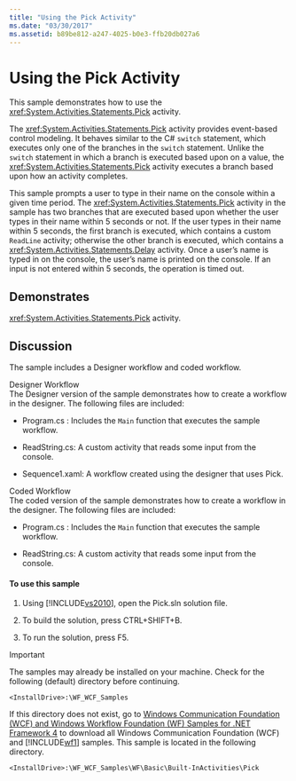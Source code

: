 ```yaml
---
title: "Using the Pick Activity"
ms.date: "03/30/2017"
ms.assetid: b89be812-a247-4025-b0e3-ffb20db027a6
---
```

# Using the Pick Activity
This sample demonstrates how to use the <xref:System.Activities.Statements.Pick> activity.  
  
 The <xref:System.Activities.Statements.Pick> activity provides event-based control modeling. It behaves similar to the C# `switch` statement, which executes only one of the branches in the `switch` statement. Unlike the `switch` statement in which a branch is executed based upon on a value, the <xref:System.Activities.Statements.Pick> activity executes a branch based upon how an activity completes.  
  
 This sample prompts a user to type in their name on the console within a given time period. The <xref:System.Activities.Statements.Pick> activity in the sample has two branches that are executed based upon whether the user types in their name within 5 seconds or not. If the user types in their name within 5 seconds, the first branch is executed, which contains a custom `ReadLine` activity; otherwise the other branch is executed, which contains a <xref:System.Activities.Statements.Delay> activity. Once a user’s name is typed in on the console, the user’s name is printed on the console. If an input is not entered within 5 seconds, the operation is timed out.  
  
## Demonstrates  
 <xref:System.Activities.Statements.Pick> activity.  
  
## Discussion  
 The sample includes a Designer workflow and coded workflow.  
  
 Designer Workflow  
 The Designer version of the sample demonstrates how to create a workflow in the designer. The following files are included:  
  
- Program.cs : Includes the `Main` function that executes the sample workflow.  
  
- ReadString.cs: A custom activity that reads some input from the console.  
  
- Sequence1.xaml: A workflow created using the designer that uses Pick.  
  
 Coded Workflow  
 The coded version of the sample demonstrates how to create a workflow in the designer. The following files are included:  
  
- Program.cs : Includes the `Main` function that executes the sample workflow.  
  
- ReadString.cs: A custom activity that reads some input from the console.  
  
#### To use this sample  
  
1. Using [!INCLUDE[vs2010](../../../../includes/vs2010-md.md)], open the Pick.sln solution file.  
  
2. To build the solution, press CTRL+SHIFT+B.  
  
3. To run the solution, press F5.  
  
> [!IMPORTANT]
>  The samples may already be installed on your machine. Check for the following (default) directory before continuing.  
> 
>  `<InstallDrive>:\WF_WCF_Samples`  
> 
>  If this directory does not exist, go to [Windows Communication Foundation (WCF) and Windows Workflow Foundation (WF) Samples for .NET Framework 4](http://go.microsoft.com/fwlink/?LinkId=150780) to download all Windows Communication Foundation (WCF) and [!INCLUDE[wf1](../../../../includes/wf1-md.md)] samples. This sample is located in the following directory.  
> 
>  `<InstallDrive>:\WF_WCF_Samples\WF\Basic\Built-InActivities\Pick`